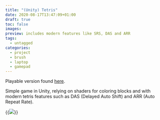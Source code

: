 ```yaml
---
title: "(Unity) Tetris"
date: 2020-08-17T13:47:09+01:00
draft: true
toc: false
images:
preview: includes modern features like SRS, DAS and ARR
tags:
  - untagged
categories:
  - project
  - brush
  - laptop
  - gamepad
---
```


Playable version found [here](https://tutasmaster.itch.io/tetris).


Simple game in Unity, relying on shaders for coloring blocks and with modern tetris features such as DAS (Delayed Auto Shift) and ARR (Auto Repeat Rate).

{{<image src="/tetris.png" style="max-height: 400px">}}